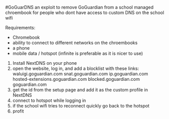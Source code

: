 #GoGuarDNS
an exploit to remove GoGuardian from a school managed chroembook for people who dont have access to custom DNS on the school wifi

Requirements:
- Chromebook
- ability to connect to different networks on the chroembooks
- a phone
- mobile data / hotspot (infinite is preferable as it is nicer to use)

1. Install NextDNS on your phone
2. open the website, log in, and add a blocklist with these links:
waluigi.goguardian.com
snat.goguardian.com
ip.goguardian.com
hosted-extensions.goguardian.com
blocked.goguardian.com
goguardian.com
3. get the id from the setup page and add it as the custom profile in NextDNS
4. connect to hotspot while logging in
5. if the school wifi tries to reconnect quickly go back to the hotspot
6. profit